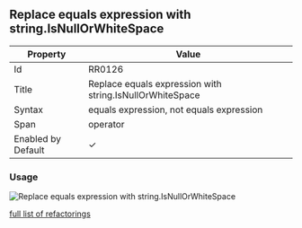 ## Replace equals expression with string\.IsNullOrWhiteSpace

| Property | Value |
| -------- | ----- |
| Id | RR0126 |
| Title | Replace equals expression with string\.IsNullOrWhiteSpace |
| Syntax | equals expression, not equals expression |
| Span | operator |
| Enabled by Default | &#x2713; |

### Usage

![Replace equals expression with string\.IsNullOrWhiteSpace](../../images/refactorings/ReplaceEqualsExpressionWithStringIsNullOrWhiteSpace.png)

[full list of refactorings](Refactorings.md)
